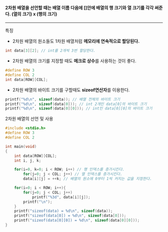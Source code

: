 #### 2차원 배열을 선언할 때는 배열 이름 다음에 []안에 배열의 행 크기와 열 크기를 각각 써준다. (열의 크기) x (행의 크기)
___
특징
- 2차원 배열의 원소들도 1차원 배열처럼 **메모리에 연속적으로 할당된다.**
```c
int data[3][2]; // int를 2개씩 3번 할당한다.
```

- 2차원 배열의 크기를 지정할 때도 **메크로 상수**를 사용하는 것이 좋다.
```c
#define ROW 3
#define COL 2
int data[ROW][COL];
```

- 2차원 배열의 바이트 크기를 구할때도 **sizeof연산자**를 이용한다.
```c
printf("%d\n", sizeof(data)); // 배열 전체의 바이트 크기
printf("%d\n", sizeof(data[0])); // int 2개인 data[0]의 바이트 크기
printf("%d\n", sizeof(data[0][0])); // int인 data[0][0]의 바이트 크기
```

2차원 배열의 선언 및 사용
```c
#include <stdio.h>
#define ROW 3
#define COL 2

int main(void)
{
	int data[ROW][COL];
	int i, j, k;

	for(i=0, k=0; i < ROW; i++) // 행 인덱스를 증가시킨다.
		for(j=0; j < COL; j++) // 열 인덱스를 증가시킨다.
		data[i][j] = ++k; // 배열의 원소에 0부터 1씩 커지는 값을 지정한다.

	for(i=0; i < ROW; i++){
		for(j=0; j < COL; j++)
			printf("%3d", data[i][j]);
		printf("\n");
	}
	printf("sizeof(data) = %d\n", sizeof(data));
	printf("sizeof(data[0]) = %d\n", sizeof(data[0]));
	printf("sizeof(data[0][0]) = %d\n", sizeof(data[0][0]));
}
```